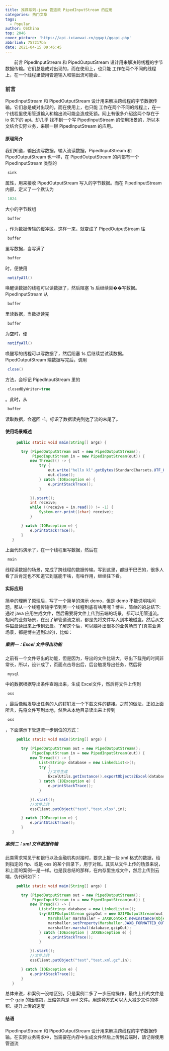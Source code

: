 ```yaml
---
title: 推荐系列-java 管道流 PipedInputStream 的应用
categories: 热门文章
tags:
  - Popular
author: OSChina
top: 2046
cover_picture: 'https://api.ixiaowai.cn/gqapi/gqapi.php'
abbrlink: 757217ba
date: 2021-04-15 09:46:45
---
```


&emsp;&emsp;前言 PipedInputStream 和 PipedOutputStream 设计用来解决跨线程的字节数据传输。它们总是成对出现的，而在使用上，也只能 工作在两个不同的线程上，在一个线程里使用管道输入和输出流可能会...
<!-- more -->

                                                                                                                                                                                         
### 前言 
PipedInputStream 和 PipedOutputStream 设计用来解决跨线程的字节数据传输。它们总是成对出现的，而在使用上，也只能 工作在两个不同的线程上，在一个线程里使用管道输入和输出流可能会造成死锁。网上有很多介绍这两个存在于 io 包下的 api。却几乎 找不到一个写 PipedInputStream 的使用场景的，所以本文结合实际业务，来聊一聊 PipedInputStream 的应用。 
 
#### 原理简介 
我们知道，输出流写数据，输入流读数据，PipedInputStream 和 PipedOutputStream 也一样，在 PipedOutputStream 的内部有一个 PipedInputStream 类型的  
 ```java 
  sink
  ``` 
 属性，用来接收 PipedOutputStream 写入的字节数据。而在 PipedInputStream 内部，定义了一个默认为  
 ```java 
  1024
  ``` 
  大小的字节数组  
 ```java 
  buffer
  ``` 
 ，作为数据传输的缓冲区。这样一来，就变成了 PipedOutputStream 往  
 ```java 
  buffer
  ``` 
  里写数据，当写满了  
 ```java 
  buffer
  ``` 
  时，便使用  
 ```java 
  notifyAll()
  ``` 
  唤醒读数据的线程可以读数据了，然后阻塞 1s 后继续尝��写数据。PipedInputStream 从  
 ```java 
  buffer
  ``` 
  里读数据，当数据读完  
 ```java 
  buffer
  ``` 
  为空时，便  
 ```java 
  notifyAll()
  ``` 
  唤醒写的线程可以写数据了，然后阻塞 1s 后继续尝试读数据。PipedOutputStream 端数据写完后，调用  
 ```java 
  close()
  ``` 
  方法，会标记 PipedInputStream 里的  
 ```java 
  closedByWriter=true
  ``` 
 。此时，从  
 ```java 
  buffer
  ``` 
  读取数据，会返回 -1。标识了数据读完到达了流的末尾了。 
 
#### 使用场景概述 
 
 ```java 
      public static void main(String[] args) {

        try (PipedOutputStream out = new PipedOutputStream();
             PipedInputStream in = new PipedInputStream(out)) {
            new Thread(() -> {
                try {
                    out.write("hello kl".getBytes(StandardCharsets.UTF_8));
                    out.close();
                } catch (IOException e) {
                    e.printStackTrace();
                }

            }).start();
            int receive;
            while ((receive = in.read()) != -1) {
                System.err.print((char) receive);
            }

        } catch (IOException e) {
            e.printStackTrace();
        }
    }

  ``` 
  
上面代码演示了，在一个线程里写数据，然后在  
 ```java 
  main
  ``` 
  线程读数据的场景，完成了跨线程的数据传输。写到这里，都挺干巴巴的，很多人看了后肯定也不知道它到底能干啥，有啥作用，继续往下看。 
 
#### 实际应用 
简单的理解了原理后，写了一个简单的演示 demo，但是 demo 不能说明啥问题，那从一个线程传输字节到另一个线程到底有啥用呢？博主，简单的的总结下:通过 java 应用生成文件，然后需要将文件上传到云端的场景，都可以用管道流。相同的业务场景，在没了解管道流之前，都是先将文件写入到本地磁盘，然后从文件磁盘读出来上传到云盘。了解这个后，可以脑补出很多的业务场景了(真实业务场景，都是博主遇到过的)，比如： 
 
##### 案例一：Excel 文件导出功能 
之前有一个文件导出的功能，但是因为，导出的文件比较大，导出下载完的时间非常长，所以，设计成了，页面点击导出后，后台触发导出任务，然后将 
 ```java 
  mysql
  ``` 
  中的数据根据导出条件查询出来，生成 Excel文件，然后将文件上传到  
 ```java 
  oss
  ``` 
 ，最后像触发导出任务的人的钉钉发一个下载文件的链接。之前的做法，正如上面所言，先将文件写到本地，然后从本地目录读出来上传到  
 ```java 
  oss
  ``` 
 ，下面演示下管道流一步到位的方式： 
 
 ```java 
      public static void main(String[] args) {

        try (PipedOutputStream out = new PipedOutputStream();
             PipedInputStream in = new PipedInputStream(out)) {
            new Thread(() -> {
                List<String> database = new LinkedList<>();
                try {
                    //文件生成
                    ExcelUtils.getInstance().exportObjects2Excel(database,out);
                } catch (IOException e) {
                    e.printStackTrace();
                }

            }).start();
            //文件上传
            ossClient.putObject("test","test.xlsx",in);

        } catch (IOException e) {
            e.printStackTrace();
        }
    }

  ``` 
  
 
##### 案例二：xml 文件数据传输 
此类需求常见于和银行以及金融机构对接时，要求上报一些 xml 格式的数据，给到指定的 ftp、或是 oss 的某个目录下，用于对账。其实从文件上传的场景来说，和上面的案例一是一样。也是我总结的那样，在内存里生成文件，然后上传到云端，伪代码如下： 
 
 ```java 
      public static void main(String[] args) {

        try (PipedOutputStream out = new PipedOutputStream();
             PipedInputStream in = new PipedInputStream(out)) {
            new Thread(() -> {
                List<String> database = new LinkedList<>();
                try(GZIPOutputStream gzipOut = new GZIPOutputStream(out)) {
                    Marshaller marshaller = JAXBContext.newInstance(Object.class).createMarshaller();
                    marshaller.setProperty(Marshaller.JAXB_FORMATTED_OUTPUT, Boolean.TRUE);
                    marshaller.marshal(database,gzipOut);
                } catch (IOException | JAXBException e) {
                    e.printStackTrace();
                }

            }).start();
            //文件上传
            ossClient.putObject("test","test.xml.gz",in);

        } catch (IOException e) {
            e.printStackTrace();
        }
    }

  ``` 
  
总体来说，和案例一没啥区别，只是案例二多了一步压缩操作，最终上传的文件是一个 gzip 的压缩包，压缩包内是 xml 文件。用这种方式可以大大减少文件的体积、提升上传的速度 
 
#### 结语 
PipedInputStream 和 PipedOutputStream 设计用来解决跨线程的字节数据传输。在实际业务需求中，当需要在内存中生成文件然后上传到云端时，请记得使用管道流
                                        